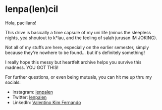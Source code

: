 # lenpa(len)cil
Hola, pacilians!

This drive is basically a time capsule of my uni life (minus the sleepless nights, yea shoutout to k*lau, and the feeling of salah jurusan IM JOKING).

Not all of my stuffs are here, especially on the earlier semester, simply because they're nowhere to be found... but it's definitely something!

I really hope this messy but heartfelt archive helps you survive this madness. YOU GOT THIS!

For further questions, or even being mutuals, you can hit me up thru my socials:
- Instagram: [lenpalen](https://www.instagram.com/lenpalen/)
- Twitter: [lenpalen](https://www.x.com/lenpalen/)
- LinkedIn: [Valentino Kim Fernando](https://www.linkedin.com/in/valentinokim/)
